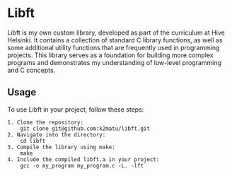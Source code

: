 
# Libft

Libft is my own custom library, developed as part of the curriculum at Hive Helsinki. It contains a collection of standard C library functions, as well as some additional utility functions that are frequently used in programming projects. This library serves as a foundation for building more complex programs and demonstrates my understanding of low-level programming and C concepts.
## Usage
To use Libft in your project, follow these steps:
```
1. Clone the repository:
    git clone git@github.com:k2matu/libft.git
2. Navigate into the directory:
    cd libft
3. Compile the library using make:
    make
4. Include the compiled libft.a in your project:
    gcc -o my_program my_program.c -L. -lft
```
